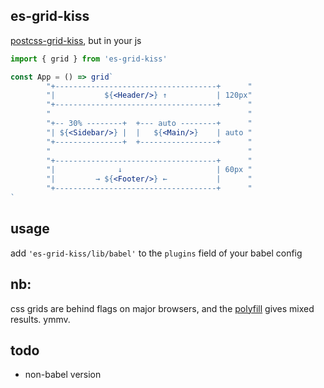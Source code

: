 es-grid-kiss
---

[postcss-grid-kiss](https://github.com/sylvainpolletvillard/postcss-grid-kiss), but in your js 

```jsx
import { grid } from 'es-grid-kiss'

const App = () => grid`
        "+------------------------------------+      "
        "|           ${<Header/>} ↑           | 120px"
        "+------------------------------------+      "
        "                                            "
        "+-- 30% --------+  +--- auto --------+      "
        "| ${<Sidebar/>} |  |   ${<Main/>}    | auto "
        "+---------------+  +-----------------+      "
        "                                            "
        "+------------------------------------+      "
        "|              ↓                     | 60px "
        "|         → ${<Footer/>} ←           |      "
        "+------------------------------------+      "
`
```

usage
---

add `'es-grid-kiss/lib/babel'` to the `plugins` field of your babel config

nb:
---
css grids are behind flags on major browsers, and the [polyfill](https://github.com/FremyCompany/css-grid-polyfill/) gives mixed results. ymmv.

todo 
---

- non-babel version